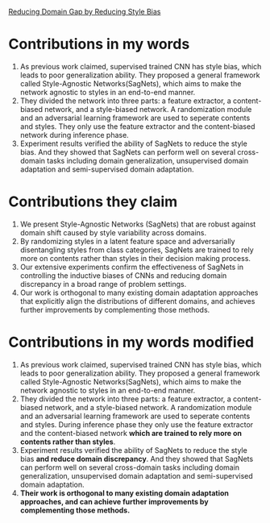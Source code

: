 [Reducing Domain Gap by Reducing Style Bias](https://arxiv.org/pdf/1910.11645.pdf)

# Contributions in my words

1. As previous work claimed, supervised trained CNN has style bias, which leads to poor generalization ability. They proposed a general framework called Style-Agnostic Networks(SagNets), which aims to make the network agnostic to styles in an end-to-end manner.
2. They divided the network into three parts: a feature extractor, a content-biased network, and a style-biased network. A randomization module and an adversarial learning framework are used to seperate contents and styles. They only use the feature extractor and the content-biased network during inference phase.
3. Experiment results verified the ability of SagNets to reduce the style bias. And they showed that SagNets can perform well on several cross-domain tasks including domain generalization, unsupervised domain adaptation and semi-supervised domain adaptation.

# Contributions they claim

1. We present Style-Agnostic Networks (SagNets) that are robust against domain shift caused by style variability across domains. 
2. By randomizing styles in a latent feature space and adversarially disentangling styles from class categories, SagNets are trained to rely more on contents rather than styles in their decision making process. 
3. Our extensive experiments confirm the effectiveness of SagNets in controlling the inductive biases of CNNs and reducing domain discrepancy in a broad range of problem settings.
4. Our work is orthogonal to many existing domain adaptation approaches that explicitly align the distributions of different domains, and achieves further improvements by complementing those methods.

# Contributions in my words modified

1. As previous work claimed, supervised trained CNN has style bias, which leads to poor generalization ability. They proposed a general framework called Style-Agnostic Networks(SagNets), which aims to make the network agnostic to styles in an end-to-end manner.
2. They divided the network into three parts: a feature extractor, a content-biased network, and a style-biased network. A randomization module and an adversarial learning framework are used to seperate contents and styles. During inference phase they only use the feature extractor and the content-biased network **which are trained to rely more on contents rather than styles**.
3. Experiment results verified the ability of SagNets to reduce the style bias **and reduce domain discrepancy**. And they showed that SagNets can perform well on several cross-domain tasks including domain generalization, unsupervised domain adaptation and semi-supervised domain adaptation.
4. **Their work is orthogonal to many existing domain adaptation approaches, and can achieve further improvements by complementing those methods.**